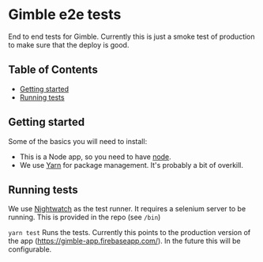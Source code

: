 # Gimble e2e tests

End to end tests for Gimble. Currently this is just a smoke test of production to make sure that the deploy is good.

## Table of Contents

- [Getting started](#getting-started)
- [Running tests](#running-tests)

## Getting started
Some of the basics you will need to install:
- This is a Node app, so you need to have [node](https://nodejs.org).
- We use [Yarn](https://yarnpkg.com) for package management. It's probably a bit of overkill.

## Running tests
We use [Nightwatch](http://nightwatchjs.org/) as the test runner. It requires a selenium server to be running. This is provided in the repo (see `/bin`)

`yarn test`
Runs the tests. Currently this points to the production version of the app (https://gimble-app.firebaseapp.com/). In the future this will be configurable.
